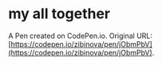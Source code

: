 # my all together

A Pen created on CodePen.io. Original URL: [https://codepen.io/zibinova/pen/jObmPbV](https://codepen.io/zibinova/pen/jObmPbV).


